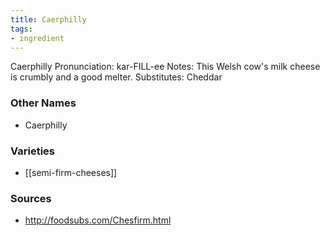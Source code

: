 ```yaml
---
title: Caerphilly
tags:
- ingredient
---
```

Caerphilly Pronunciation: kar-FILL-ee Notes: This Welsh cow's milk cheese is crumbly and a good melter. Substitutes: Cheddar

### Other Names

* Caerphilly

### Varieties

* [[semi-firm-cheeses]]

### Sources
* http://foodsubs.com/Chesfirm.html
